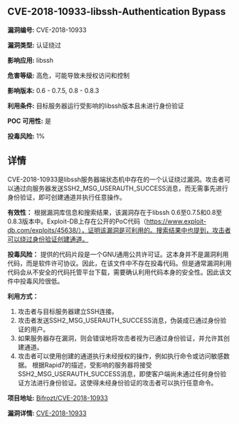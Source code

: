 ## CVE-2018-10933-libssh-Authentication Bypass

**漏洞编号:** CVE-2018-10933

**漏洞类型:** 认证绕过

**影响应用:** libssh

**危害等级:** 高危，可能导致未授权访问和控制

**影响版本:** 0.6 - 0.7.5, 0.8 - 0.8.3

**利用条件:** 目标服务器运行受影响的libssh版本且未进行身份验证

**POC 可用性:** 是

**投毒风险:** 1%

## 详情

CVE-2018-10933是libssh服务器端状态机中存在的一个认证绕过漏洞。攻击者可以通过向服务器发送SSH2_MSG_USERAUTH_SUCCESS消息，而无需事先进行身份验证，即可创建通道并执行任意操作。

**有效性：**
根据漏洞库信息和搜索结果，该漏洞存在于libssh 0.6至0.7.5和0.8至0.8.3版本中。Exploit-DB上存在公开的PoC代码（https://www.exploit-db.com/exploits/45638/），证明该漏洞是可利用的。搜索结果中也提到，攻击者可以绕过身份验证创建通道。

**投毒风险：**
提供的代码片段是一个GNU通用公共许可证。这本身并不是漏洞利用代码，而是软件许可协议。因此，在该文件中不存在投毒代码。但是通常漏洞利用代码会从不安全的代码托管平台下载，需要确认利用代码本身的安全性。因此该文件中投毒风险很低。

**利用方式：**
1.  攻击者与目标服务器建立SSH连接。
2.  攻击者发送SSH2_MSG_USERAUTH_SUCCESS消息，伪装成已通过身份验证的用户。
3.  如果服务器存在漏洞，则会错误地将攻击者视为已通过身份验证，并允许其创建通道。
4.  攻击者可以使用创建的通道执行未经授权的操作，例如执行命令或访问敏感数据。
根据Rapid7的描述，受影响的服务器将接受SSH2_MSG_USERAUTH_SUCCESS消息，即使客户端尚未通过任何身份验证方法进行身份验证。这使得未经身份验证的攻击者可以执行任意命令。

**项目地址:** [Bifrozt/CVE-2018-10933](https://github.com/Bifrozt/CVE-2018-10933)

**漏洞详情:** [CVE-2018-10933](https://nvd.nist.gov/vuln/detail/CVE-2018-10933)